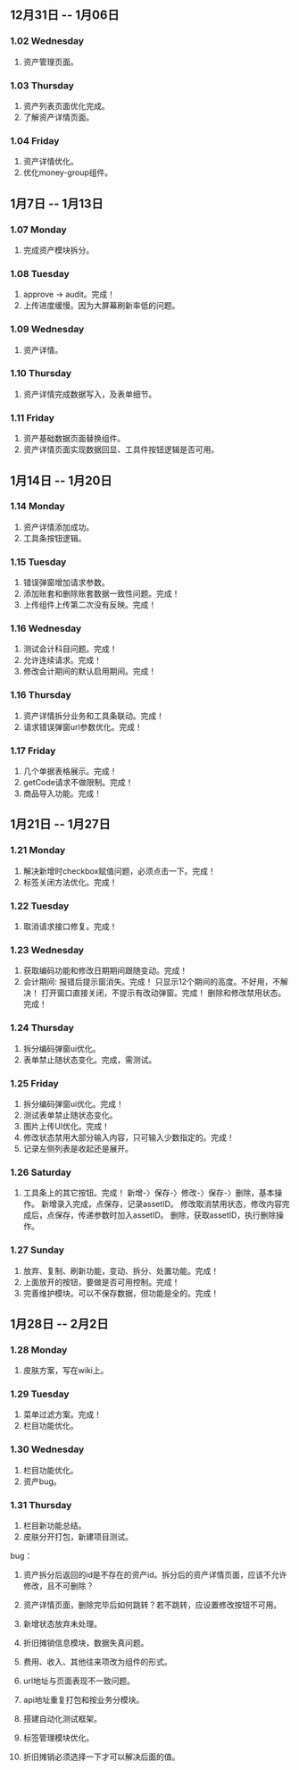 ## 12月31日 -- 1月06日

### 1.02 Wednesday
1. 资产管理页面。

### 1.03 Thursday
1. 资产列表页面优化完成。
2. 了解资产详情页面。

### 1.04 Friday
1. 资产详情优化。
2. 优化money-group组件。

## 1月7日 -- 1月13日

### 1.07 Monday
1. 完成资产模块拆分。

### 1.08 Tuesday
1. approve -> audit。完成！
2. 上传进度缓慢。因为大屏幕刷新率低的问题。

### 1.09 Wednesday
1. 资产详情。

### 1.10 Thursday
1. 资产详情完成数据写入，及表单细节。

### 1.11 Friday
1. 资产基础数据页面替换组件。
2. 资产详情页面实现数据回显、工具件按钮逻辑是否可用。

## 1月14日 -- 1月20日

### 1.14 Monday
1. 资产详情添加成功。
2. 工具条按钮逻辑。

### 1.15 Tuesday
1. 错误弹窗增加请求参数。
2. 添加账套和删除账套数据一致性问题。完成！
3. 上传组件上传第二次没有反映。完成！

### 1.16 Wednesday
1. 测试会计科目问题。完成！
2. 允许连续请求。完成！
3. 修改会计期间的默认启用期间。完成！

### 1.16 Thursday
1. 资产详情拆分业务和工具条联动。完成！
2. 请求错误弹窗url参数优化。完成！

### 1.17 Friday
1. 几个单据表格展示。完成！
2. getCode请求不做限制。完成！
3. 商品导入功能。完成！

## 1月21日 -- 1月27日

### 1.21 Monday
1. 解决新增时checkbox赋值问题，必须点击一下。完成！
2. 标签关闭方法优化。完成！

### 1.22 Tuesday
1. 取消请求接口修复。完成！

### 1.23 Wednesday
1. 获取编码功能和修改日期期间跟随变动。完成！
2. 会计期间:
  报错后提示窗消失。完成！
  只显示12个期间的高度。不好用，不解决！
  打开窗口直接关闭，不提示有改动弹窗。完成！
  删除和修改禁用状态。完成！

### 1.24 Thursday
1. 拆分编码弹窗ui优化。
2. 表单禁止随状态变化。完成，需测试。

### 1.25 Friday
1. 拆分编码弹窗ui优化。完成！
2. 测试表单禁止随状态变化。
3. 图片上传UI优化。完成！
4. 修改状态禁用大部分输入内容，只可输入少数指定的。完成！
5. 记录左侧列表是收起还是展开。

### 1.26 Saturday
1. 工具条上的其它按钮。完成！
	新增-〉保存-〉修改-〉保存-〉删除，基本操作。
	新增录入完成，点保存，记录assetID。
	修改取消禁用状态，修改内容完成后，点保存，传递参数时加入assetID。
	删除，获取assetID，执行删除操作。

### 1.27 Sunday
1. 放弃、复制、刷新功能，变动、拆分、处置功能。完成！
2. 上面放开的按钮，要做是否可用控制。完成！
3. 完善维护模块。可以不保存数据，但功能是全的。完成！

## 1月28日 -- 2月2日

### 1.28 Monday
1. 皮肤方案，写在wiki上。

### 1.29 Tuesday
1. 菜单过滤方案。完成！
2. 栏目功能优化。

### 1.30 Wednesday
1. 栏目功能优化。
2. 资产bug。

### 1.31 Thursday
1. 栏目新功能总结。
2. 皮肤分开打包，新建项目测试。

bug：
1. 资产拆分后返回的id是不存在的资产id。拆分后的资产详情页面，应该不允许修改，且不可删除？	
2. 资产详情页面，删除完毕后如何跳转？若不跳转，应设置修改按钮不可用。
3. 新增状态放弃未处理。
4. 折旧摊销信息模块，数据失真问题。

1. 费用、收入、其他往来项改为组件的形式。
3. url地址与页面表现不一致问题。
4. api地址重复打包和按业务分模块。
9. 搭建自动化测试框架。
9. 标签管理模块优化。
1. 折旧摊销必须选择一下才可以解决后面的值。







